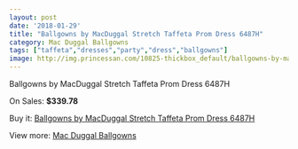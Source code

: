 ```yaml
---
layout: post
date: '2018-01-29'
title: "Ballgowns by MacDuggal Stretch Taffeta Prom Dress 6487H"
category: Mac Duggal Ballgowns
tags: ["taffeta","dresses","party","dress","ballgowns"]
image: http://img.princessan.com/10825-thickbox_default/ballgowns-by-macduggal-stretch-taffeta-prom-dress-6487h.jpg
---
```

Ballgowns by MacDuggal Stretch Taffeta Prom Dress 6487H

On Sales: **$339.78**
<a href="https://www.princessan.com/en/mac-duggal-ballgowns/4818-ballgowns-by-macduggal-stretch-taffeta-prom-dress-6487h.html"><amp-img layout="responsive" width="600" height="600" src="//img.princessan.com/10825-thickbox_default/ballgowns-by-macduggal-stretch-taffeta-prom-dress-6487h.jpg" alt="Ballgowns by MacDuggal Stretch Taffeta Prom Dress 6487H 0" /></a>

Buy it: [Ballgowns by MacDuggal Stretch Taffeta Prom Dress 6487H](https://www.princessan.com/en/mac-duggal-ballgowns/4818-ballgowns-by-macduggal-stretch-taffeta-prom-dress-6487h.html "Ballgowns by MacDuggal Stretch Taffeta Prom Dress 6487H")

View more: [Mac Duggal Ballgowns](https://www.princessan.com/en/36-mac-duggal-ballgowns "Mac Duggal Ballgowns")